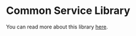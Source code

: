 # Common Service Library

You can read more about this library [here](/docs/developer-guide/development/micro/README.md).
